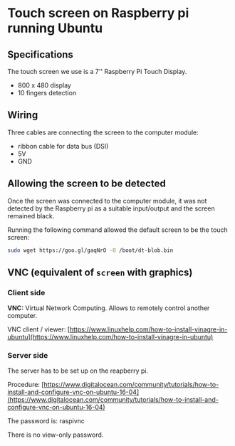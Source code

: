 # Touch screen on Raspberry pi running Ubuntu

## Specifications

The touch screen we use is a 7'' Raspberry Pi Touch Display.

- 800 x 480 display
- 10 fingers detection


## Wiring

Three cables are connecting the screen to the computer module:
- ribbon cable for data bus (DSI)
- 5V
- GND

## Allowing the screen to be detected

Once the screen was connected to the computer module, it was not detected by the Raspberry pi as a suitable input/output and the screen remained black.

Running the following command allowed the default screen to be the touch screen:

```bash
sudo wget https://goo.gl/gaqNrO -O /boot/dt-blob.bin
```

## VNC (equivalent of `screen` with graphics)

### Client side

**VNC:** Virtual Network Computing. Allows to remotely control another computer.

VNC client / viewer: [https://www.linuxhelp.com/how-to-install-vinagre-in-ubuntu](https://www.linuxhelp.com/how-to-install-vinagre-in-ubuntu)

### Server side

The server has to be set up on the reapberry pi.

Procedure: [https://www.digitalocean.com/community/tutorials/how-to-install-and-configure-vnc-on-ubuntu-16-04](https://www.digitalocean.com/community/tutorials/how-to-install-and-configure-vnc-on-ubuntu-16-04)

The password is: raspivnc

There is no view-only password.
